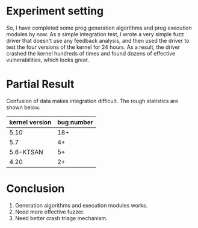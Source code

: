 # Experiment setting
So, I have completed some prog generation algorithms and prog execution modules by now. As a simple integration test, I wrote a very simple fuzz driver that doesn't use any feedback analysis, and then used the driver to test the four versions of the kernel for 24 hours. 
As a result, the driver crashed the kernel hundreds of times and found dozens of effective vulnerabilities, which looks great.

# Partial Result
Confusion of data makes integration difficult. The rough statistics are shown below.

| kernel version | bug number |
|----------------|------------|
| 5.10           | 18+        |
| 5.7            | 4+         |
| 5.6-KTSAN      | 5+         |
| 4.20           | 2+         |


# Conclusion
1. Generation algorithms and execution modules works.
2. Need more effective fuzzer.
3. Need better crash triage mechanism.
